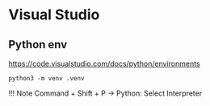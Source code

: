 # Visual Studio
## Python env
https://code.visualstudio.com/docs/python/environments
```
python3 -m venv .venv
```

!!! Note
    Command + Shift + P -> Python: Select Interpreter
